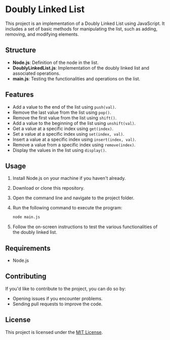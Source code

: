 # Doubly Linked List

This project is an implementation of a Doubly Linked List using JavaScript. It includes a set of basic methods for manipulating the list, such as adding, removing, and modifying elements.

## Structure

- **Node.js**: Definition of the node in the list.
- **DoublyLinkedList.js**: Implementation of the doubly linked list and associated operations.
- **main.js**: Testing the functionalities and operations on the list.

## Features

- Add a value to the end of the list using `push(val)`.
- Remove the last value from the list using `pop()`.
- Remove the first value from the list using `shift()`.
- Add a value to the beginning of the list using `unshift(val)`.
- Get a value at a specific index using `get(index)`.
- Set a value at a specific index using `set(index, val)`.
- Insert a value at a specific index using `insert(index, val)`.
- Remove a value from a specific index using `remove(index)`.
- Display the values in the list using `display()`.

## Usage

1. Install Node.js on your machine if you haven't already.
2. Download or clone this repository.
3. Open the command line and navigate to the project folder.
4. Run the following command to execute the program:
   ```bash
   node main.js
   ```

5. Follow the on-screen instructions to test the various functionalities of the doubly linked list.

## Requirements

- Node.js

## Contributing

If you'd like to contribute to the project, you can do so by:
- Opening issues if you encounter problems.
- Sending pull requests to improve the code.

## License

This project is licensed under the [MIT License](LICENSE).

